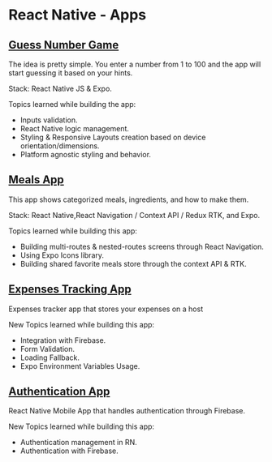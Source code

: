 # React Native - Apps

## [Guess Number Game](/react/react-native-the-practical-guide/guess-number-mobile-app/)

The idea is pretty simple. You enter a number from 1 to 100 and the app will start guessing it based on your hints.

Stack: React Native JS & Expo.

Topics learned while building the app:

- Inputs validation.
- React Native logic management.
- Styling & Responsive Layouts creation based on device orientation/dimensions.
- Platform agnostic styling and behavior.

## [Meals App](/react/react-native-the-practical-guide/meals-mobile-app/)

This app shows categorized meals, ingredients, and how to make them.

Stack: React Native,React Navigation / Context API / Redux RTK, and Expo.

Topics learned while building this app:

- Building multi-routes & nested-routes screens through React Navigation.
- Using Expo Icons library.
- Building shared favorite meals store through the context API & RTK.

## [Expenses Tracking App](/react/react-native-the-practical-guide/expenses-tracker/)

Expenses tracker app that stores your expenses on a host

New Topics learned while building this app:

- Integration with Firebase.
- Form Validation.
- Loading Fallback.
- Expo Environment Variables Usage.

## [Authentication App](/react/react-native-the-practical-guide/auth-app/)

React Native Mobile App that handles authentication through Firebase.

New Topics learned while building this app:

- Authentication management in RN.
- Authentication with Firebase.
